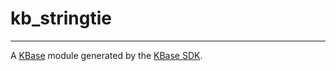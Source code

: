 
# kb_stringtie
---

A [KBase](https://kbase.us) module generated by the [KBase SDK](https://github.com/kbase/kb_sdk).


